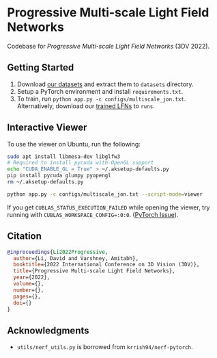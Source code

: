 # Progressive Multi-scale Light Field Networks

Codebase for _Progressive Multi-scale Light Field Networks_ (3DV 2022).

## Getting Started

1. Download [our datasets](https://drive.google.com/drive/folders/16rtVRySPl5mujoEaowMoU2b71btljUPz?usp=sharing) and extract them to `datasets` directory.
2. Setup a PyTorch environment and install `requirements.txt`.
3. To train, run `python app.py -c configs/multiscale_jon.txt`. \
   Alternatively, download our [trained LFNs](https://drive.google.com/drive/folders/16rtVRySPl5mujoEaowMoU2b71btljUPz?usp=sharing) to `runs`.


## Interactive Viewer

To use the viewer on Ubuntu, run the following:
```bash
sudo apt install libmesa-dev libglfw3
# Required to install pycuda with OpenGL support
echo "CUDA_ENABLE_GL = True" > ~/.aksetup-defaults.py
pip install pycuda glumpy pyopengl
rm ~/.aksetup-defaults.py

python app.py -c configs/multiscale_jon.txt --script-mode=viewer
```

If you get `CUBLAS_STATUS_EXECUTION_FAILED` while opening the viewer, try running with `CUBLAS_WORKSPACE_CONFIG=:0:0`. ([PyTorch Issue](https://github.com/pytorch/pytorch/issues/54975)).


## Citation

```bibtex
@inproceedings{Li2022Progressive,
  author={Li, David and Varshney, Amitabh},
  booktitle={2022 International Conference on 3D Vision (3DV)},
  title={Progressive Multi-scale Light Field Networks},
  year={2022},
  volume={},
  number={},
  pages={},
  doi={}
}
```

## Acknowledgments

- `utils/nerf_utils.py` is borrowed from `krrish94/nerf-pytorch`.
